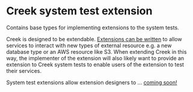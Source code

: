 # Creek system test extension

Contains base types for implementing extensions to the system tests.

Creek is designed to be extendable. [Extensions can be written][1] to allow services to interact with new types of
external resource e.g. a new database type or an AWS resource like S3.  When extending Creek in this way, the 
implementer of the extension will also likely want to provide an extension to Creek system tests to enable users
of the extension to test their services.

System test extensions allow extension designers to ... [coming soon!](https://github.com/creek-service/creek-system-test/issues/20)

[1]: https://github.com/creek-service/creek-service/tree/main/extension